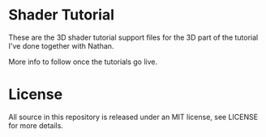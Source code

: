 # Shader Tutorial
These are the 3D shader tutorial support files for the 3D part of the tutorial I've done together with Nathan.

More info to follow once the tutorials go live.

# License
All source in this repository is released under an MIT license, see LICENSE for more details.

